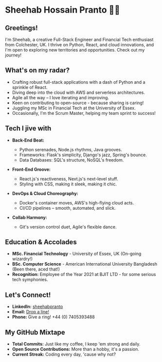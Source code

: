 # Sheehab Hossain Pranto 👨‍💻

## Greetings!

I'm Sheehab, a creative Full-Stack Engineer and Financial Tech enthusiast from Colchester, UK. I thrive on Python, React, and cloud innovations, and I'm open to exploring new territories and opportunities. Check out my journey!

## What's on my radar?

- Crafting robust full-stack applications with a dash of Python and a sprinkle of React.
- Diving deep into the cloud with AWS and serverless architectures.
- Agile all the way – I love iterating and improving.
- Keen on contributing to open-source - because sharing is caring!
- Juggling my MSc in Financial Tech at the University of Essex.
- Occasionally, I'm the Scrum Master, helping my team sprint to success!

## Tech I jive with

- **Back-End Beat:**
  - Python serenades, Node.js rhythms, Java grooves.
  - Frameworks: Flask's simplicity, Django's jazz, Spring's bounce.
  - Data Databases: SQL's structure, NoSQL's freedom.

- **Front-End Groove:**
  - React.js's reactiveness, Next.js's next-level stuff.
  - Styling with CSS, making it sleek, making it chic.

- **DevOps & Cloud Choreography:**
  - Docker's container moves, AWS's high-flying cloud acts.
  - CI/CD pipelines – smooth, automated, and slick.

- **Collab Harmony:**
  - Git's version control duet, Agile's flexible dance.

## Education & Accolades

- **MSc. Financial Technology** - University of Essex, UK (On-going wizardry!)
- **BSc. Computer Science** - American International University Bangladesh (Been there, aced that!)
- **Recognition:** Employee of the Year 2021 at BJIT LTD - for some serious tech symphonies.

## Let's Connect!

- **LinkedIn:** [sheehabpranto](https://www.linkedin.com/in/sheehabpranto)
- **Email:** [Drop a line!](mailto:sheehabpranto@gmail.com)
- **Phone:** Give a ring! +44 (0) 7405393488

## My GitHub Mixtape

- **Total Commits:** Just like my coffee, I keep 'em strong and daily.
- **Open Source Contributions:** More than a hobby, it's a passion.
- **Current Streak:** Coding every day, 'cause why not?
